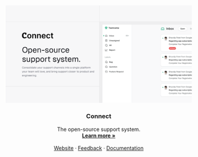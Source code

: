 <a href="https://www.getconnect.tech">
  <img alt="Connect is Open-source support system for saas business." src="https://github.com/getconnect-tech/.github/raw/main/banner.png">
</a>

  <h3 align="center">Connect</h3>

  <p align="center">
    The open-source support system.
    <br />
    <a href="https://www.getconnect.tech"><strong>Learn more »</strong></a>
    <br />
    <br />
    <a href="https://www.getconnect.tech">Website</a>
    ·
    <a href="https://github.com/getconnect-tech/connect/issues">Feedback</a>
    ·
    <a href="https://www.getconnect.tech/docs">Documentation</a>
  </p>
